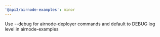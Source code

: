 ```yaml
---
'@api3/airnode-examples': minor
---
```


Use --debug for airnode-deployer commands and default to DEBUG log level in airnode-examples
